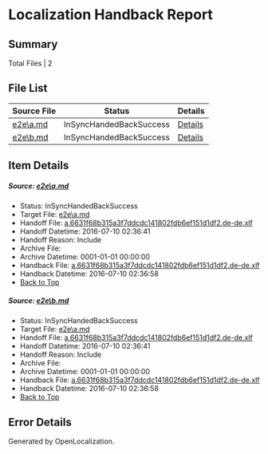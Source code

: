 # <a name='report-top'></a> Localization Handback Report

## Summary
 Total Files | 2

## File List
 Source File | Status | Details 
 ----------- | ------ | ------- 
 [e2e\a.md](https://github.com/OpenLocalizationTestOrg/oltest/blob/3ad619c7549c3ad8e09926bca434103234a4a3f0/e2e/a.md) | InSyncHandedBackSuccess | [Details](#309e45cbbf9ee4e71499b1c89fbc650ee4fb820e1)
 [e2e\b.md](https://github.com/OpenLocalizationTestOrg/oltest/blob/3ad619c7549c3ad8e09926bca434103234a4a3f0/e2e/b.md) | InSyncHandedBackSuccess | [Details](#309e45cbbf9ee4e71499b1c89fbc650ee4fb820e2)

## Item Details
##### <a name='309e45cbbf9ee4e71499b1c89fbc650ee4fb820e1'></a> Source: [e2e\a.md](https://github.com/OpenLocalizationTestOrg/oltest/blob/3ad619c7549c3ad8e09926bca434103234a4a3f0/e2e/a.md)
* Status: InSyncHandedBackSuccess
* Target File: [e2e\a.md](https://github.com/OpenLocalizationTestOrg/oltest-dede-fly/blob/0deb9fbf699b1506f55b353b897d96fe0b04d3f3/e2e/a.md)
* Handoff File: [a.6631f68b315a3f7ddcdc141802fdb6ef151d1df2.de-de.xlf](https://github.com/OpenLocalizationTestOrg/olhandoff-e2e/blob/e830bcd746bbd125876eb7af27ac722cb2c89ce2/ol-handoff/OpenLocalizationTestOrg/oltest-dede-fly/ci/ht/a.6631f68b315a3f7ddcdc141802fdb6ef151d1df2.de-de.xlf)
* Handoff Datetime: 2016-07-10 02:36:41
* Handoff Reason: Include
* Archive File: 
* Archive Datetime: 0001-01-01 00:00:00
* Handback File: [a.6631f68b315a3f7ddcdc141802fdb6ef151d1df2.de-de.xlf](https://github.com/OpenLocalizationTestOrg/olhandback-e2e/blob/dca630c68ecb30c2e6db62adbf4c08d7a018635b/ol-handback/OpenLocalizationTestOrg/oltest-dede-fly/ci/ht/a.6631f68b315a3f7ddcdc141802fdb6ef151d1df2.de-de.xlf)
* Handback Datetime: 2016-07-10 02:36:58
* [Back to Top](#report-top)

##### <a name='309e45cbbf9ee4e71499b1c89fbc650ee4fb820e2'></a> Source: [e2e\b.md](https://github.com/OpenLocalizationTestOrg/oltest/blob/3ad619c7549c3ad8e09926bca434103234a4a3f0/e2e/b.md)
* Status: InSyncHandedBackSuccess
* Target File: [e2e\a.md](https://github.com/OpenLocalizationTestOrg/oltest-dede-fly/blob/0deb9fbf699b1506f55b353b897d96fe0b04d3f3/e2e/a.md)
* Handoff File: [a.6631f68b315a3f7ddcdc141802fdb6ef151d1df2.de-de.xlf](https://github.com/OpenLocalizationTestOrg/olhandoff-e2e/blob/e830bcd746bbd125876eb7af27ac722cb2c89ce2/ol-handoff/OpenLocalizationTestOrg/oltest-dede-fly/ci/ht/a.6631f68b315a3f7ddcdc141802fdb6ef151d1df2.de-de.xlf)
* Handoff Datetime: 2016-07-10 02:36:41
* Handoff Reason: Include
* Archive File: 
* Archive Datetime: 0001-01-01 00:00:00
* Handback File: [a.6631f68b315a3f7ddcdc141802fdb6ef151d1df2.de-de.xlf](https://github.com/OpenLocalizationTestOrg/olhandback-e2e/blob/dca630c68ecb30c2e6db62adbf4c08d7a018635b/ol-handback/OpenLocalizationTestOrg/oltest-dede-fly/ci/ht/a.6631f68b315a3f7ddcdc141802fdb6ef151d1df2.de-de.xlf)
* Handback Datetime: 2016-07-10 02:36:58
* [Back to Top](#report-top)


## Error Details

Generated by OpenLocalization.
